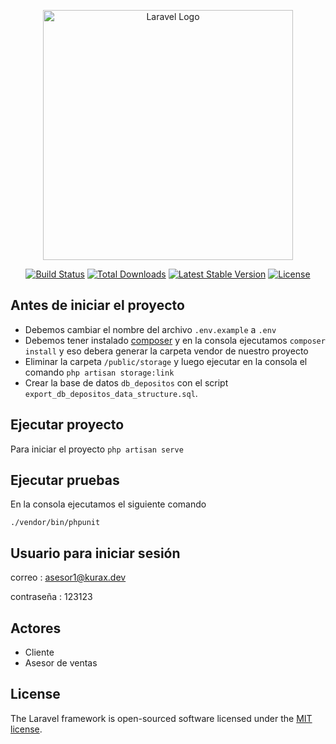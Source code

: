 <p align="center"><a href="https://laravel.com" target="_blank"><img src="https://raw.githubusercontent.com/laravel/art/master/logo-lockup/5%20SVG/2%20CMYK/1%20Full%20Color/laravel-logolockup-cmyk-red.svg" width="400" alt="Laravel Logo"></a></p>

<p align="center">
<a href="https://github.com/laravel/framework/actions"><img src="https://github.com/laravel/framework/workflows/tests/badge.svg" alt="Build Status"></a>
<a href="https://packagist.org/packages/laravel/framework"><img src="https://img.shields.io/packagist/dt/laravel/framework" alt="Total Downloads"></a>
<a href="https://packagist.org/packages/laravel/framework"><img src="https://img.shields.io/packagist/v/laravel/framework" alt="Latest Stable Version"></a>
<a href="https://packagist.org/packages/laravel/framework"><img src="https://img.shields.io/packagist/l/laravel/framework" alt="License"></a>
</p>

## Antes de iniciar el proyecto

- Debemos cambiar el nombre del archivo `.env.example` a `.env`
- Debemos tener instalado [composer](https://getcomposer.org/) y en la consola ejecutamos `composer install` y eso debera generar la carpeta vendor de nuestro proyecto
- Eliminar la carpeta `/public/storage` y luego ejecutar en la consola el comando `php artisan storage:link`
- Crear la base de datos `db_depositos` con el script `export_db_depositos_data_structure.sql`.


## Ejecutar proyecto

Para iniciar el proyecto `php artisan serve`

## Ejecutar pruebas

En la consola ejecutamos el siguiente comando
```shell
./vendor/bin/phpunit
```

## Usuario para iniciar sesión
correo      : asesor1@kurax.dev

contraseña  : 123123

## Actores

- Cliente
- Asesor de ventas



## License

The Laravel framework is open-sourced software licensed under the [MIT license](https://opensource.org/licenses/MIT).
